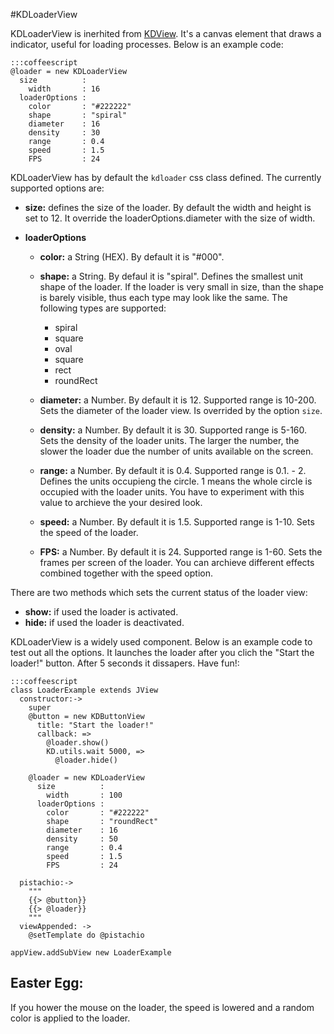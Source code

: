 #KDLoaderView

KDLoaderView is inerhited from [KDView](/core/KDView). It's a canvas element
that draws a indicator, useful for loading processes. Below is an example code:

    :::coffeescript
    @loader = new KDLoaderView
      size          :
        width       : 16
      loaderOptions :
        color       : "#222222"
        shape       : "spiral"
        diameter    : 16
        density     : 30
        range       : 0.4
        speed       : 1.5
        FPS         : 24

KDLoaderView has by default the `kdloader` css class defined. The currently
supported options are:

* **size:** defines the size of the loader. By default the width and height is set
  to 12. It override the loaderOptions.diameter with the size of width.

* **loaderOptions**

  * **color:** a String (HEX). By default it is "#000".
  * **shape:** a String. By defaul it is "spiral". Defines the smallest unit shape
    of the loader. If the loader is very small in size, than the shape is barely
    visible, thus each type may look like the same. The following types are
    supported:

    * spiral
    * square
    * oval
    * square
    * rect
    * roundRect

  * **diameter:** a Number. By default it is 12. Supported range is 10-200.  Sets
    the diameter of the loader view. Is overrided by the option `size`.
  * **density:** a Number. By default it is 30. Supported range is 5-160.  Sets the
    density of the loader units. The larger the number, the slower the loader
    due the number of units available on the screen.
  * **range:** a Number. By default it is 0.4. Supported range is 0.1. - 2. Defines
    the units occupieng the circle. 1 means the whole circle is occupied with
    the loader units. You have to experiment with this value to archieve the
    your desired look.
  * **speed:** a Number. By default it is 1.5. Supported range is 1-10. Sets the
    speed of the loader.
  * **FPS:** a Number. By default it is 24. Supported range is 1-60. Sets the frames
    per screen of the loader. You can archieve different effects combined
    together with the speed option.

There are two methods which sets the current status of the loader view:

* **show:** if used the loader is activated.
* **hide:** if used the loader is deactivated.

KDLoaderView is a widely used component. Below is an example code to test out
all the options. It launches the loader after you clich the "Start the loader!"
button. After 5 seconds it dissapers. Have fun!:

    :::coffeescript
    class LoaderExample extends JView
      constructor:->
        super
        @button = new KDButtonView
          title: "Start the loader!"
          callback: =>
            @loader.show()
            KD.utils.wait 5000, =>
              @loader.hide()
        
        @loader = new KDLoaderView
          size          :
            width       : 100
          loaderOptions :
            color       : "#222222"
            shape       : "roundRect"
            diameter    : 16
            density     : 50
            range       : 0.4
            speed       : 1.5
            FPS         : 24

      pistachio:->
        """
        {{> @button}}
        {{> @loader}}
        """
      viewAppended: ->
        @setTemplate do @pistachio

    appView.addSubView new LoaderExample


## Easter Egg:

If you hower the mouse on the loader, the speed is lowered and a random color is
applied to the loader.


  
